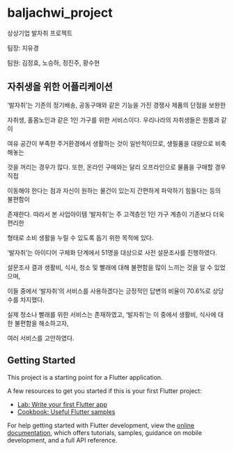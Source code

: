 # baljachwi_project

상상기업 발자취 프로젝트

팀장: 지유경

팀원: 김정효, 노승하, 정진주, 황수현

## 자취생을 위한 어플리케이션

‘발자취’는 기존의 정기배송, 공동구매와 같은 기능을 가진 경쟁사 제품의 단점을 보완한 

자취생, 홀몸노인과 같은 1인 가구를 위한 서비스이다. 우리나라의 자취생들은 원룸과 같이 

여유 공간이 부족한 주거환경에서 생활하는 것이 일반적이므로, 생필품을 대량으로 비축해놓는 

것을 꺼리는 경우가 많다. 또한, 온라인 구매와는 달리 오프라인으로 물품을 구매할 경우 직접 

이동해야 한다는 점과 자신이 원하는 물건이 있는지 간편하게 파악하기 힘들다는 등의 불편함이 

존재한다. 따라서 본 사업아이템 ‘발자취’는 주 고객층인 1인 가구 계층이 기존보다 더욱 편리한 

형태로 소비 생활을 누릴 수 있도록 돕기 위한 목적에 있다.



 ‘발자취’는 아이디어 구체화 단계에서 51명을 대상으로 사전 설문조사를 진행하였다. 

설문조사 결과 생활비, 식사, 청소 및 빨래에 대해 불편함을 많이 느끼는 것을 알 수 있었으며, 

이들 중에서 ‘발자취’의 서비스를 사용하겠다는 긍정적인 답변의 비율이 70.6%로 상당수를 차지했다. 

실제 청소나 빨래를 위한 서비스는 존재하였고, ‘발자취’는 이 중에서 생활비, 식사에 대한 불편함을 해소하고자, 

여러 서비스를 고안하였다.

## Getting Started

This project is a starting point for a Flutter application.

A few resources to get you started if this is your first Flutter project:

- [Lab: Write your first Flutter app](https://docs.flutter.dev/get-started/codelab)
- [Cookbook: Useful Flutter samples](https://docs.flutter.dev/cookbook)

For help getting started with Flutter development, view the
[online documentation](https://docs.flutter.dev/), which offers tutorials,
samples, guidance on mobile development, and a full API reference.
